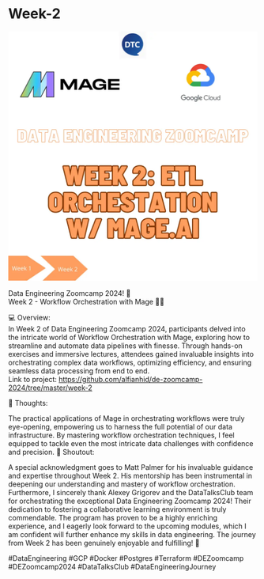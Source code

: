 # Week-2

![<img title="Week 2 - Workflow Orchestration with Mage" src="/week-2/images/week-2.png" height="250" width="250"/>](/week-2/images/week-2.jpg)

Data Engineering Zoomcamp 2024! 🚀\
Week 2 - Workflow Orchestration with Mage 🧙‍♂️

💻 Overview:\
In Week 2 of Data Engineering Zoomcamp 2024, participants delved into the intricate world of Workflow Orchestration with Mage, exploring how to streamline and automate data pipelines with finesse. Through hands-on exercises and immersive lectures, attendees gained invaluable insights into orchestrating complex data workflows, optimizing efficiency, and ensuring seamless data processing from end to end.\
Link to project: https://github.com/alfianhid/de-zoomcamp-2024/tree/master/week-2

💭 Thoughts:

The practical applications of Mage in orchestrating workflows were truly eye-opening, empowering us to harness the full potential of our data infrastructure.
By mastering workflow orchestration techniques, I feel equipped to tackle even the most intricate data challenges with confidence and precision.
📢 Shoutout:

A special acknowledgment goes to Matt Palmer for his invaluable guidance and expertise throughout Week 2. His mentorship has been instrumental in deepening our understanding and mastery of workflow orchestration.
Furthermore, I sincerely thank Alexey Grigorev and the DataTalksClub team for orchestrating the exceptional Data Engineering Zoomcamp 2024! Their dedication to fostering a collaborative learning environment is truly commendable.
The program has proven to be a highly enriching experience, and I eagerly look forward to the upcoming modules, which I am confident will further enhance my skills in data engineering. The journey from Week 2 has been genuinely enjoyable and fulfilling! 🙌

#DataEngineering #GCP #Docker #Postgres #Terraform #DEZoomcamp #DEZoomcamp2024 #DataTalksClub #DataEngineeringJourney